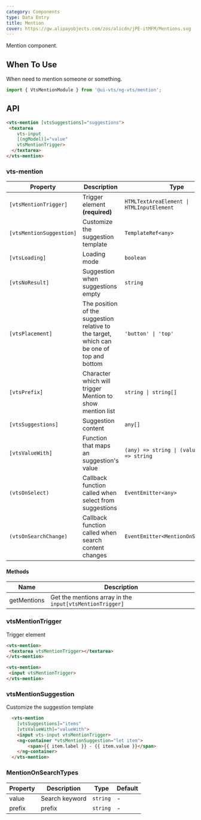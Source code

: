 ```yaml
---
category: Components
type: Data Entry
title: Mention
cover: https://gw.alipayobjects.com/zos/alicdn/jPE-itMFM/Mentions.svg
---
```


Mention component.

## When To Use

When need to mention someone or something.

```ts
import { VtsMentionModule } from '@ui-vts/ng-vts/mention';
```

## API

```html
<vts-mention [vtsSuggestions]="suggestions">
 <textarea
    vts-input
    [(ngModel)]="value"
    vtsMentionTrigger>
  </textarea>
</vts-mention>
```

### vts-mention

| Property | Description | Type | Default |
| --- | --- | --- | --- |
| `[vtsMentionTrigger]` | Trigger element **(required)** | `HTMLTextAreaElement \| HTMLInputElement` | - |
| `[vtsMentionSuggestion]` | Customize the suggestion template | `TemplateRef<any>` | - |
| `[vtsLoading]` | Loading mode | `boolean` | `false` |
| `[vtsNoResult]` | Suggestion when suggestions empty | `string` | `'无匹配结果，轻敲空格完成输入'` |
| `[vtsPlacement]` | The position of the suggestion relative to the target, which can be one of top and bottom | `'button' \| 'top'` | `'bottom'` |
| `[vtsPrefix]` | Character which will trigger Mention to show mention list | `string \| string[]` | `'@'` |
| `[vtsSuggestions]` | Suggestion content | `any[]` | `[]` |
| `[vtsValueWith]` | Function that maps an suggestion's value  | `(any) => string \| (value: string) => string` |
| `(vtsOnSelect)` | Callback function called when select from suggestions | `EventEmitter<any>` | - |
| `(vtsOnSearchChange)` | Callback function called when search content changes| `EventEmitter<MentionOnSearchTypes>` | - |

#### Methods

| Name | Description |
| --- |--- |
| getMentions | Get the mentions array in the `input[vtsMentionTrigger]` |

### vtsMentionTrigger
Trigger element

```html
<vts-mention>
 <textarea vtsMentionTrigger></textarea>
</vts-mention>
```

```html
<vts-mention>
 <input vtsMentionTrigger>
</vts-mention>
```

### vtsMentionSuggestion
Customize the suggestion template

```html
  <vts-mention
    [vtsSuggestions]="items"
    [vtsValueWith]="valueWith">
    <input vts-input vtsMentionTrigger>
    <ng-container *vtsMentionSuggestion="let item">
        <span>{{ item.label }} - {{ item.value }}</span>
    </ng-container>
  </vts-mention>
```

### MentionOnSearchTypes

| Property | Description | Type | Default |
| -------- | ----------- | ---- | ------- |
| value | Search keyword | `string` | - |
| prefix | prefix | `string` | - |
